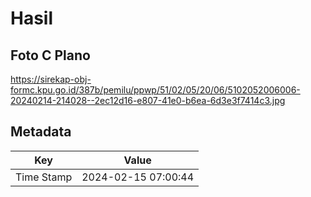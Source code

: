 # Hasil

## Foto C Plano

https://sirekap-obj-formc.kpu.go.id/387b/pemilu/ppwp/51/02/05/20/06/5102052006006-20240214-214028--2ec12d16-e807-41e0-b6ea-6d3e3f7414c3.jpg


## Metadata

| Key        | Value               |
| ---------- | ------------------- |
| Time Stamp | 2024-02-15 07:00:44 |



